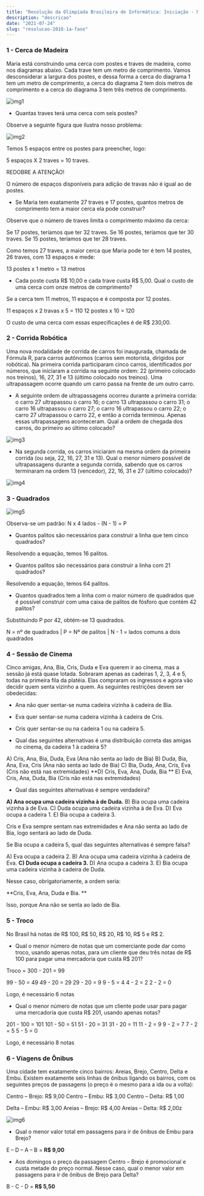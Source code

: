 ```yaml
---
title: "Resolução da Olimpíada Brasileira de Informática: Iniciação - Nível Júnior (2018) 1a Fase"
description: "descricao"
date: "2021-07-24"
slug: "resolucao-2018-1a-fase"
---
```

### 1 - Cerca de Madeira

Maria está construindo uma cerca com postes e traves de madeira, como nos diagramas abaixo. Cada trave tem um metro de comprimento. Vamos desconsiderar a largura dos postes, e dessa forma a cerca do diagrama 1 tem um metro de comprimento, a cerca do diagrama 2 tem dois metros de comprimento e a cerca do diagrama 3 tem três metros de comprimento. 

![img1](img1.png)

- Quantas traves terá uma cerca com seis postes?

Observe a seguinte figura que ilustra nosso problema:

![img2](img2.png)

Temos 5 espaços entre os postes para preencher, logo: 

5 espaços X 2 traves = 10 traves.

REDOBRE A ATENÇÃO!

O número de espaços disponíveis para adição de travas não é igual ao de postes.

- Se Maria tem exatamente 27 traves e 17 postes, quantos metros de comprimento tem a maior cerca ela pode construir? 

Observe que o número de traves limita o comprimento máximo da cerca:

Se 17 postes, teríamos que ter 32 traves.
Se 16 postes, teríamos que ter 30 traves.
Se 15 postes, teríamos que ter 28 traves.

Como temos 27 traves, a maior cerca que Maria pode ter é tem 14 postes, 26 traves, com 13 espaços e mede: 

13 postes x 1 metro = 13 metros

- Cada poste custa R$ 10,00 e cada trave custa R$ 5,00. Qual o custo de uma cerca com onze metros de comprimento? 

Se a cerca tem 11 metros, 11 espaços e é composta por 12 postes.

11 espaços x 2 travas x 5 = 110 
12 postes x 10 = 120

O custo de uma cerca com essas especificações é de R$ 230,00.

### 2 - Corrida Robótica

Uma nova modalidade de corrida de carros foi inaugurada, chamada de Fórmula R, para carros autônomos (carros sem motorista, dirigidos por robótica). Na primeira corrida participaram cinco carros, identificados por números, que iniciaram a corrida na seguinte ordem: 22 (primeiro colocado nos treinos), 16, 27, 31 e 13 (último colocado nos treinos). Uma ultrapassagem ocorre quando um carro passa na frente de um outro carro.

- A seguinte ordem de ultrapassagens ocorreu durante a primeira corrida: o carro 27 ultrapassou o carro 16; o carro 13 ultrapassou o carro 31; o carro 16 ultrapassou o carro 27; o carro 16 ultrapassou o carro 22; o carro 27 ultrapassou o carro 22, e então a corrida terminou. Apenas essas ultrapassagens aconteceram. Qual a ordem de chegada dos carros, do primeiro ao último colocado? 

![img3](img3.png)

- Na segunda corrida, os carros iniciaram na mesma ordem da primeira corrida (ou seja, 22, 16, 27, 31 e 13). Qual o menor número possível de ultrapassagens durante a segunda corrida, sabendo que os carros terminaram na ordem 13 (vencedor), 22, 16, 31 e 27 (último colocado)? 

![img4](img4.png)

### 3 - Quadrados

![img5](img5.png)

Observa-se um padrão: N x 4 lados - (N - 1) = P

- Quantos palitos são necessários para construir a linha que tem cinco quadrados?

Resolvendo a equação, temos 16 palitos.

- Quantos palitos são necessários para construir a linha com 21 quadrados? 

Resolvendo a equação, temos 64 palitos.

- Quantos quadrados tem a linha com o maior número de quadrados que é possível construir com uma caixa de palitos de fósforo que contém 42 palitos?

Substituindo P por 42, obtém-se 13 quadrados. 

N = nº de quadrados | P = Nº de palitos | N - 1 = lados comuns a dois quadrados

### 4 - Sessão de Cinema

Cinco amigas, Ana, Bia, Cris, Duda e Eva querem ir ao cinema, mas a sessão já está quase lotada. Sobraram apenas as cadeiras 1, 2, 3, 4 e 5, todas na primeira fila da platéia. Elas compraram os ingressos e agora vão decidir quem senta vizinho a quem. As seguintes restrições devem ser obedecidas:

- Ana não quer sentar-se numa cadeira vizinha à cadeira de Bia.
- Eva quer sentar-se numa cadeira vizinha à cadeira de Cris.
- Cris quer sentar-se ou na cadeira 1 ou na cadeira 5.

- Qual das seguintes alternativas é uma distribuição correta das amigas no cinema, da cadeira 1 à cadeira 5? 

A) Cris, Ana, Bia, Duda, Eva (Ana não senta ao lado de Bia)
B) Duda, Bia, Ana, Eva, Cris (Ana não senta ao lado de Bia)
C) Bia, Duda, Ana, Cris, Eva (Cris não está nas extremidades)
**D) Cris, Eva, Ana, Duda, Bia **
E) Eva, Cris, Ana, Duda, Bia (Cris não está nas extremidades)

- Qual das seguintes alternativas é sempre verdadeira?

**A) Ana ocupa uma cadeira vizinha à de Duda.**
B) Bia ocupa uma cadeira vizinha à de Eva.
C) Duda ocupa uma cadeira vizinha à de Eva.
D) Eva ocupa a cadeira 1.
E) Bia ocupa a cadeira 3. 

Cris e Eva sempre sentam nas extremidades e Ana não senta ao lado de Bia, logo sentará ao lado de Duda.

Se Bia ocupa a cadeira 5, qual das seguintes alternativas é sempre falsa? 

A) Eva ocupa a cadeira 2.
B) Ana ocupa uma cadeira vizinha à cadeira de Eva.
**C) Duda ocupa a cadeira 3.**
D) Ana ocupa a cadeira 3.
E) Bia ocupa uma cadeira vizinha à cadeira de Duda.

Nesse caso, obrigatoriamente, a ordem seria:

**Cris, Eva, Ana, Duda e Bia. **

Isso, porque Ana não se senta ao lado de Bia.

### 5 - Troco

No Brasil há notas de R$ 100, R$ 50, R$ 20, R$ 10, R$ 5 e R$ 2.

- Qual o menor número de notas que um comerciante pode dar como troco, usando apenas notas, para um cliente que deu três notas de R$ 100 para pagar uma mercadoria que custa R$ 201?

Troco = 300 - 201 = 99

99 - 50 = 49
49 - 20 = 29
29 - 20 = 9
9 - 5 = 4
4 - 2 = 2
2 - 2 = 0

Logo, é necessário 6 notas

- Qual o menor número de notas que um cliente pode usar para pagar uma mercadoria que custa R$ 201, usando apenas notas? 

201 - 100 = 101
101 - 50 = 51
51 - 20 = 31
31 - 20 = 11
11 - 2 = 9
9 - 2 = 7
7 - 2 = 5
5 - 5 = 0

Logo, é necessário 8 notas

### 6 - Viagens de Ônibus

Uma cidade tem exatamente cinco bairros: Areias, Brejo, Centro, Delta e Embu. Existem exatamente seis linhas de ônibus ligando os bairros, com os seguintes preços de passagens (o preço é o mesmo para a ida ou a volta): 

Centro – Brejo: R$ 9,00
Centro – Embu: R$ 3,00
Centro – Delta: R$ 1,00

Delta – Embu: R$ 3,00
Areias – Brejo: R$ 4,00
Areias – Delta: R$ 2,00z

![img6](img6.png)

- Qual o menor valor total em passagens para ir de ônibus de Embu para Brejo?

E – D – A – B = **R$ 9,00**

- Aos domingos o preço da passagem Centro – Brejo é promocional e custa metade do preço normal. Nesse caso, qual o menor valor em passagens para ir de ônibus de Brejo para Delta?

B - C - D = **R$ 5,50**
